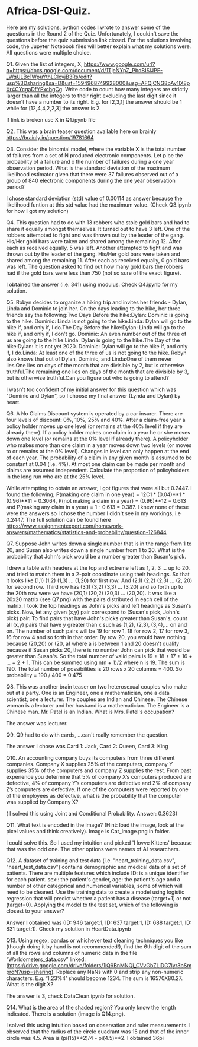 # Africa-DSI-Quiz. 
Here are my solutions, python codes I wrote to answer some of the questions in the Round 2 of the Quiz. Unfortunately, I couldn't save the questions before the quiz submission link closed. For the solutions involving code, the Jupyter Notebook files will better explain what my solutions were. All questions were multiple choice.

Q1. Given the list of integers, X, https://www.google.com/url?q=https://docs.google.com/document/d/1TjeNYpZ_PbdBISlJPF-_WqULBc1WpuYthLClovjB3Rs/edit?usp%3Dsharing&sa=D&ust=1594968749928000&usg=AFQjCNG8bAv1lX8pXr4CYcgaDfYFxcbgCg. 
Write code to count how many integers are strictly larger than all the integers to their right excluding the last digit since it doesn’t have a number to its right. E.g. for [2,3,1] the answer should be 1 while for [12,4,4,2,2,3] the answer is 2.  

If link is broken use X in Q1.ipynb file 


Q2. This was a brain teaser question available here on brainly https://brainly.in/question/19781664


Q3. Consider the binomial model, where the variable X is the total number of failures from a set of N produced electronic components. Let p be the probability of a failure and x the number of failures during a one year observation period. What is the standard deviation of the maximum likelihood estimator given that there were 37 failures observed out of a group of 840 electronic components during the one year observation period? 

I chose standard deviation (std) value of 0.00114 as answer because the likelihood funtion at this std value had the maximum value.  (Check Q3.ipynb for how I got my solution)


Q4. This question had to do with 13 robbers who stole gold bars and had to share it equally amongst themselves. It turned out to have 3 left. One of the robbers attempted to fight and was thrown out by the leader of the gang. His/Her gold bars were taken and shared among the remaining 12. After each as received equally, 5 was left. Another attempted to fight and was thrown out by the leader of the gang. His/Her gold bars were taken and shared among the remaining 11. After each as received equally, 0 gold bars was left. The question asked to find out how many gold bars the robbers had if the gold bars were less than 750 (not so sure of the exact figure).

I obtained the answer (i.e. 341) using modulus. Check Q4.ipynb for my solution.


Q5. Robyn decides to organize a hiking trip and invites her friends - Dylan, Linda and Dominic to join her. On the days leading to the hike, her three friends say the following:Two Days Before the hike:Dylan: Dominic is going to the hike. Dominic: Linda is not going to the hike.Linda: Dylan will go to the hike if, and only if, I do.The Day Before the hike:Dylan: Linda will go to the hike if, and only if, I don't go. Dominic: An even number out of the three of us are going to the hike.Linda: Dylan is going to the hike.The Day of the hike:Dylan: It is not yet 2020. Dominic: Dylan will go to the hike if, and only if, I do.Linda: At least one of the three of us is not going to the hike. Robyn also knows that out of Dylan, Dominic, and Linda:One of them never lies.One lies on days of the month that are divisible by 2, but is otherwise truthful.The remaining one lies on days of the month that are divisible by 3, but is otherwise truthful.Can you figure out who is going to attend? 

I wasn't too confident of my initial answer for this question which was "Dominic and Dylan", so I choose my final answer (Lynda and Dylan) by heart.


Q6. A No Claims Discount system is operated by a car insurer. There are four levels of discount: 0%, 10%, 25% and 40%. After a claim-free year a policy holder moves up one level (or remains at the 40% level if they are already there). If a policy holder makes one claim in a year he or she moves down one level (or remains at the 0% level if already there). A policyholder who makes more than one claim in a year moves down two levels (or moves to or remains at the 0% level). Changes in level can only happen at the end of each year. The probability of a claim in any given month is assumed to be constant at 0.04 (i.e. 4%). At most one claim can be made per month and claims are assumed independent. Calculate the proportion of policyholders in the long run who are at the 25% level. 

While attempting to obtain an answer, I got figures that were all but 0.2447. I found the following; P(making one claim in one year) = 12C1 * (0.04)**1 * (0.96)**11 = 0.3064, P(not making a claim in a year) = (0.96)**12 = 0.613 and P(making any claim in a year) = 1 - 0.613 = 0.387. I knew none of these were the answers so I chose the number I didn't see in my workings, i.e 0.2447. The full solution can be found here https://www.assignmentexpert.com/homework-answers/mathematics/statistics-and-probability/question-126844


Q7. Suppose John writes down a single number that is in the range from 1 to 20, and Susan also writes down a single number from 1 to 20. What is the probability that John's pick would be a number greater than Susan's pick.

I drew a table with headers at the top and extreme left as 1, 2, 3 ... up to 20. and tried to match them in a 2-pair coordinate using their headings. So that it looks like (1,1) (1,2) (1,3) ... (1,20) for first row. And (2,1) (2,2) (2,3) ... (2, 20) for second row. Third row has (3,1) (3,2) (3,3) ... (3,20) and so forth up to the 20th row were we have (20,1) (20,2) (20,3) ... (20,20). It was like a 20x20 matrix (see Q7.png) with the pairs distributed in each cell of the matrix. I took the top headings as John's picks and left headings as Susan's picks.
    Now, let any given (x,y) pair correspond to (Susan's pick, John's pick) pair. To find pairs that have John's picks greater than Susan's, count all (x,y) pairs that have y greater than x such as (1,2), (2,3), (3,4),... on and on. The number of such pairs will be 
19 for row 1,  18 for row 2, 17 for row 3, 16 for row 4 and so forth in that order. By row 20, you would have nothing because (20,20) or (20, a) where a is between 1 and 20 doesn't qualify because if Susan picks 20, there is no number John can pick that would be greater than Susan's. So the total number of valid pairs is 19 + 18 + 17 + 16 + ... + 2 + 1. This can be summed using n(n + 1)/2 where n is 19. The sum is 190. The total number of possibilities is 20 rows x 20 columns = 400. 
So probability = 190 / 400 = 0.475


Q8. This was another brain teaser on two heterosexual couples who make out at a party. One is an Engineer, one a mathematician, one a data scientist, one a lecturer. The couples are Indian and Chinese. The Chinese woman is a lecturer and her husband is a mathematician. The Engineer is a Chinese man. Mr. Patel is an Indian. What is Mrs. Patel's occupation? 

The answer was lecturer.


Q9. Q9 had to do with cards, ...can't really remember the question. 

The answer I chose was Card 1: Jack, Card 2: Queen, Card 3: King


Q10. An accounting company buys its computers from three different companies. 
Company X supplies 25% of the computers, company Y supplies 35% of the computers and company Z supplies the rest.
From past experience you determine that 5% of company X’s computers produced are defective, 4% of company Y’s computers are defective and 2% of company Z’s computers are defective.
If one of the computers were reported by one of the employees as defective, what is the probability that the computer was supplied by Company X?

( I solved this using Joint and Conditional Probability. Answer: 0.3623)


Q11. What text is encoded in the image? (Hint: load the image, look at the pixel values and think creatively). Image is Cat_Image.png in folder.

I could solve this. So I used my intuition and picked 'I lovve Kittens' because that was the odd one. The other options were names of AI researchers.


Q12. A dataset of training and test data (i.e. "heart_training_data.csv", "heart_test_data.csv") contains demographic and medical data of a set of patients. There are multiple features which include ID: is a unique identifier for each patient. sex:: the patient's gender, age: the patient's age and a number of other categorical and numerical variables, some of which will need to be cleaned. Use the training data to create a model using logistic regression that will predict whether a patient has a disease (target=1) or not (target=0). Applying the model to the test set, which of the following is closest to your answer?

Answer I obtained was (ID: 946 target:1, ID: 637 target:1, ID: 688 target:1, ID: 831 target:1). Check my solution in HeartData.ipynb


Q13. Using regex, pandas or whichever text cleaning techniques you like (though doing it by hand is not recommended!), find the 6th digit of the sum of all the rows and columns of numeric data in the file “Worldometers_data.csv” linked: (https://drive.google.com/drive/folders/1iQ9BnMNQj_CVvGbZLiDG7lyr3bSmproN?usp=sharing).
Replace any NaNs with 0 and strip any non-numeric characters. E.g. ‘1,23%4’ should become 1234. The sum is 16570X80.27. What is the digit X?

The answer is 3, check DataClean.ipynb for solution.


Q14. What is the area of the shaded region? You only know the length indicated. There is a solution (image is Q14.png). 

I solved this using intuition based on observation and ruler measurements. 
I observed that the radius of the circle quadrant was 15 and that of the inner circle was 4.5. Area is (pi(15)**2)/4 - pi(4.5)**2. I obtained 36pi 
